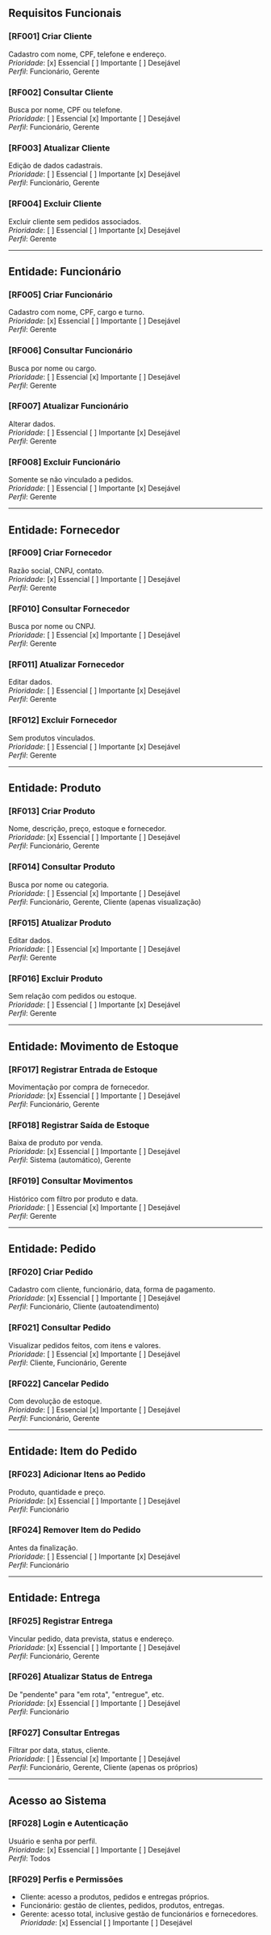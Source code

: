 ## Requisitos Funcionais

### [RF001] Criar Cliente  
Cadastro com nome, CPF, telefone e endereço.  
*Prioridade*: [x] Essencial [ ] Importante [ ] Desejável  
*Perfil*: Funcionário, Gerente

### [RF002] Consultar Cliente  
Busca por nome, CPF ou telefone.  
*Prioridade*: [ ] Essencial [x] Importante [ ] Desejável  
*Perfil*: Funcionário, Gerente

### [RF003] Atualizar Cliente  
Edição de dados cadastrais.  
*Prioridade*: [ ] Essencial [ ] Importante [x] Desejável  
*Perfil*: Funcionário, Gerente

### [RF004] Excluir Cliente  
Excluir cliente sem pedidos associados.  
*Prioridade*: [ ] Essencial [ ] Importante [x] Desejável  
*Perfil*: Gerente

---

## Entidade: Funcionário

### [RF005] Criar Funcionário  
Cadastro com nome, CPF, cargo e turno.  
*Prioridade*: [x] Essencial [ ] Importante [ ] Desejável  
*Perfil*: Gerente

### [RF006] Consultar Funcionário  
Busca por nome ou cargo.  
*Prioridade*: [ ] Essencial [x] Importante [ ] Desejável  
*Perfil*: Gerente

### [RF007] Atualizar Funcionário  
Alterar dados.  
*Prioridade*: [ ] Essencial [ ] Importante [x] Desejável  
*Perfil*: Gerente

### [RF008] Excluir Funcionário  
Somente se não vinculado a pedidos.  
*Prioridade*: [ ] Essencial [ ] Importante [x] Desejável  
*Perfil*: Gerente

---

## Entidade: Fornecedor

### [RF009] Criar Fornecedor  
Razão social, CNPJ, contato.  
*Prioridade*: [x] Essencial [ ] Importante [ ] Desejável  
*Perfil*: Gerente

### [RF010] Consultar Fornecedor  
Busca por nome ou CNPJ.  
*Prioridade*: [ ] Essencial [x] Importante [ ] Desejável  
*Perfil*: Gerente

### [RF011] Atualizar Fornecedor  
Editar dados.  
*Prioridade*: [ ] Essencial [ ] Importante [x] Desejável  
*Perfil*: Gerente

### [RF012] Excluir Fornecedor  
Sem produtos vinculados.  
*Prioridade*: [ ] Essencial [ ] Importante [x] Desejável  
*Perfil*: Gerente

---

## Entidade: Produto

### [RF013] Criar Produto  
Nome, descrição, preço, estoque e fornecedor.  
*Prioridade*: [x] Essencial [ ] Importante [ ] Desejável  
*Perfil*: Funcionário, Gerente

### [RF014] Consultar Produto  
Busca por nome ou categoria.  
*Prioridade*: [ ] Essencial [x] Importante [ ] Desejável  
*Perfil*: Funcionário, Gerente, Cliente (apenas visualização)

### [RF015] Atualizar Produto  
Editar dados.  
*Prioridade*: [ ] Essencial [x] Importante [ ] Desejável  
*Perfil*: Gerente

### [RF016] Excluir Produto  
Sem relação com pedidos ou estoque.  
*Prioridade*: [ ] Essencial [ ] Importante [x] Desejável  
*Perfil*: Gerente

---

## Entidade: Movimento de Estoque

### [RF017] Registrar Entrada de Estoque  
Movimentação por compra de fornecedor.  
*Prioridade*: [x] Essencial [ ] Importante [ ] Desejável  
*Perfil*: Funcionário, Gerente

### [RF018] Registrar Saída de Estoque  
Baixa de produto por venda.  
*Prioridade*: [x] Essencial [ ] Importante [ ] Desejável  
*Perfil*: Sistema (automático), Gerente

### [RF019] Consultar Movimentos  
Histórico com filtro por produto e data.  
*Prioridade*: [ ] Essencial [x] Importante [ ] Desejável  
*Perfil*: Gerente

---

## Entidade: Pedido

### [RF020] Criar Pedido  
Cadastro com cliente, funcionário, data, forma de pagamento.  
*Prioridade*: [x] Essencial [ ] Importante [ ] Desejável  
*Perfil*: Funcionário, Cliente (autoatendimento)

### [RF021] Consultar Pedido  
Visualizar pedidos feitos, com itens e valores.  
*Prioridade*: [ ] Essencial [x] Importante [ ] Desejável  
*Perfil*: Cliente, Funcionário, Gerente

### [RF022] Cancelar Pedido  
Com devolução de estoque.  
*Prioridade*: [ ] Essencial [x] Importante [ ] Desejável  
*Perfil*: Funcionário, Gerente

---

## Entidade: Item do Pedido

### [RF023] Adicionar Itens ao Pedido  
Produto, quantidade e preço.  
*Prioridade*: [x] Essencial [ ] Importante [ ] Desejável  
*Perfil*: Funcionário

### [RF024] Remover Item do Pedido  
Antes da finalização.  
*Prioridade*: [ ] Essencial [ ] Importante [x] Desejável  
*Perfil*: Funcionário

---

## Entidade: Entrega

### [RF025] Registrar Entrega  
Vincular pedido, data prevista, status e endereço.  
*Prioridade*: [x] Essencial [ ] Importante [ ] Desejável  
*Perfil*: Funcionário, Gerente

### [RF026] Atualizar Status de Entrega  
De "pendente" para "em rota", "entregue", etc.  
*Prioridade*: [x] Essencial [ ] Importante [ ] Desejável  
*Perfil*: Funcionário

### [RF027] Consultar Entregas  
Filtrar por data, status, cliente.  
*Prioridade*: [ ] Essencial [x] Importante [ ] Desejável  
*Perfil*: Funcionário, Gerente, Cliente (apenas os próprios)

---

## Acesso ao Sistema

### [RF028] Login e Autenticação  
Usuário e senha por perfil.  
*Prioridade*: [x] Essencial [ ] Importante [ ] Desejável  
*Perfil*: Todos

### [RF029] Perfis e Permissões  
- Cliente: acesso a produtos, pedidos e entregas próprios.  
- Funcionário: gestão de clientes, pedidos, produtos, entregas.  
- Gerente: acesso total, inclusive gestão de funcionários e fornecedores.  
*Prioridade*: [x] Essencial [ ] Importante [ ] Desejável
